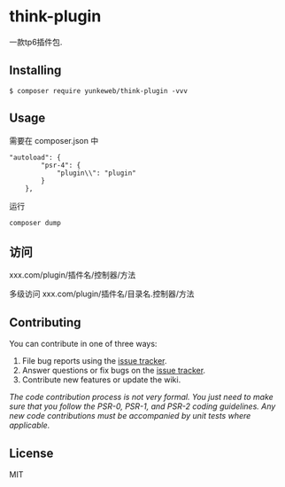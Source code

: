<h1> think-plugin </h1>

<p> 一款tp6插件包.</p>


## Installing

```shell
$ composer require yunkeweb/think-plugin -vvv
```

## Usage
需要在 composer.json 中
```shell
"autoload": {
        "psr-4": {
            "plugin\\": "plugin"
        }
    },
```
运行
```shell
composer dump
```
## 访问
xxx.com/plugin/插件名/控制器/方法

多级访问
xxx.com/plugin/插件名/目录名.控制器/方法

## Contributing

You can contribute in one of three ways:

1. File bug reports using the [issue tracker](https://github.com/yunkeweb/thinkphp-addon/issues).
2. Answer questions or fix bugs on the [issue tracker](https://github.com/yunkeweb/thinkphp-addon/issues).
3. Contribute new features or update the wiki.

_The code contribution process is not very formal. You just need to make sure that you follow the PSR-0, PSR-1, and PSR-2 coding guidelines. Any new code contributions must be accompanied by unit tests where applicable._

## License

MIT